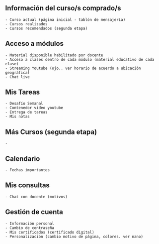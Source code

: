 ## Información del curso/s comprado/s
    - Curso actual (página inicial - tablón de mensajería)
    - Cursos realizados
    - Cursos recomendados (segunda etapa)

## Acceso a módulos 
    - Material disponible habilitado por docente
    - Acceso a clases dentro de cada módulo (material educativo de cada clase)
    - Streaming Youtube (ojo.. ver horario de acuerdo a ubicación geográfica)
    - Chat live

## Mis Tareas
    - Desafío Semanal
    - Contenedor video youtube
    - Entrega de tareas
    - Mis notas

## Más Cursos (segunda etapa) 
    - 

## Calendario
    - Fechas importantes

## Mis consultas
    - Chat con docente (motivos)

## Gestión de cuenta
    - Información personal
    - Cambio de contraseña
    - Mis certificados (certificado digital)
    - Personalización (cambio motivo de página, colores. ver nano)


